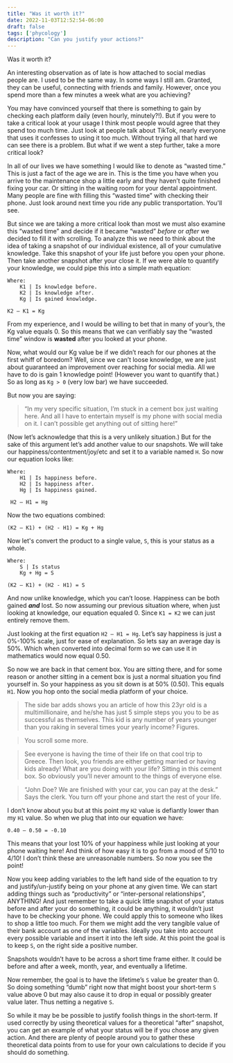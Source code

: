 ```yaml
---
title: "Was it worth it?"
date: 2022-11-03T12:52:54-06:00
draft: false
tags: ['phycology']
description: "Can you justify your actions?"
---
```


Was it worth it?

An interesting observation as of late is how attached to social medias people are. I used to be the same way. In some ways I still am. Granted, they can be useful, connecting with friends and family. However, once you spend more than a few minutes a week what are you achieving? 

You may have convinced yourself that there is something to gain by checking each platform daily (even hourly, minutely?!). But if you were to take a critical look at your usage I think most people would agree that they spend too much time. Just look at people talk about TikTok, nearly everyone that uses it confesses to using it too much. Without trying all that hard we can see there is a problem. But what if we went a step further, take a more critical look? 
	
In all of our lives we have something I would like to denote as “wasted time.” This is just a fact of the age we are in. This is the time you have when you arrive to the maintenance shop a little early and they haven’t quite finished fixing your car. Or sitting in the waiting room for your dental appointment. Many people are fine with filling this “wasted time” with checking their phone. Just look around next time you ride any public transportation. You'll see.
	
But since we are taking a more critical look than most we must also examine this “wasted time” and decide if it became “wasted” *before* or *after* we decided to fill it with scrolling. To analyze this we need to think about the idea of taking a snapshot of our individual existence, all of your cumulative knowledge. Take this snapshot of your life just before you open your phone. Then take another snapshot after your close it. If we were able to quantify your knowledge, we could pipe this into a simple math equation:

    Where:
	    K1 | Is knowledge before.
	    K2 | Is knowledge after.
	    Kg | Is gained knowledge.

    K2 – K1 = Kg

From my experience, and I would be willing to bet that in many of your’s, the Kg value equals 0. So this means that we can verifiably say the “wasted time” window is  **wasted** after you looked at your phone.

Now, what would our Kg value be if we didn’t reach for our phones at the first whiff of boredom? Well, since we can’t loose knowledge, we are just about guaranteed an improvement over reaching for social media. All we have to do is gain 1 knowledge point! (However you want to quantify that.) So as long as `Kg > 0` (very low bar) we have succeeded.

But now you are saying:

> “In my very specific situation, I’m stuck in a cement box just waiting here. And all I have to entertain myself is my phone with social media on it. I can’t possible get anything out of sitting here!”

(Now let’s acknowledge that this is a very unlikely situation.) But for the sake of this argument let’s add another value to our snapshots. We will take our happiness/contentment/joy/etc and set it to a variable named `H`. So now our equation looks like:
	
    Where:
		H1 | Is happiness before.
		H2 | Is happiness after.
		Hg | Is happiness gained.

	 H2 – H1 = Hg

Now the two equations combined:
	
	(K2 – K1) + (H2 - H1) = Kg + Hg
	
Now let's convert the product to a single value, `S`, this is your status as a whole.

	Where:
		S | Is status
		Kg + Hg = S

	(K2 – K1) + (H2 - H1) = S

And now unlike knowledge, which you can’t loose. Happiness can be both gained ***and*** lost. So now assuming our previous situation where, when just looking at knowledge, our equation equaled 0. Since `K1 = K2` we can just entirely remove them. 

Just looking at the first equation `H2 – H1 = Hg`. Let’s say happiness is just a 0%-100% scale, just for ease of explanation. So lets say an average day is 50%. Which when converted into decimal form so we can use it in mathematics would now equal 0.50.

So now we are back in that cement box. You are sitting there, and for some reason or another sitting in a cement box is just a normal situation you find yourself in. So your happiness as you sit down is at 50% (0.50). This equals `H1`. Now you hop onto the social media platform of your choice. 	

> The side bar adds shows you an article of how this 23yr old is a multimillionaire, and he/she has just 5 simple steps you you to be as successful as themselves. This kid is any number of years younger than you raking in several times your yearly income? Figures. 

>You scroll some more. 

>See everyone is having the time of their life on that cool trip to Greece. Then look, you friends are either getting married or having kids already! What are you doing with your life? Sitting in this cement box. So obviously you’ll never amount to the things of everyone else. 

>“John Doe? We are finished with your car, you can pay at the desk.” Says the clerk. You turn off your phone and start the rest of your life.

I don’t know about you but at this point my `H2` value is defiantly lower than my `H1` value. So when we plug that into our equation we have:

    0.40 – 0.50 = -0.10

This means that your lost 10% of your happiness while just looking at your phone waiting here! And think of how easy it is to go from a mood of 5/10 to 4/10! I don’t think these are unreasonable numbers. So now you see the point!

Now you keep adding variables to the left hand side of the equation to try and justify/un-justify being on your phone at any given time. We can start adding things such as “productivity” or “inter-personal relationships”, ANYTHING! And just remember to take a quick little snapshot of your status before and after your do something, it could be anything, it wouldn’t just have to be checking your phone. We could apply this to someone who likes to shop a little too much. For them we might add the very tangible value of their bank account as one of the variables. Ideally you take into account every possible variable and insert it into the left side. At this point the goal is to keep `S`, on the right side a positive number.

Snapshots wouldn’t have to be across a short time frame either. It could be before and after a week, month, year, and eventually a lifetime.

Now remember, the goal is to have the lifetime’s `S` value be greater than 0. So doing something “dumb” right now that might boost your short-term `S` value above 0 but may also cause it to drop in equal or possibly greater value later. Thus netting a negative `S`. 

So while it may be be possible to justify foolish things in the short-term. If used correctly by using theoretical values for a theoretical “after” snapshot, you can get an example of what your status will be if you chose any given action. And there are plenty of people around you to gather these theoretical data points from to use for your own calculations to decide if you should do something.
